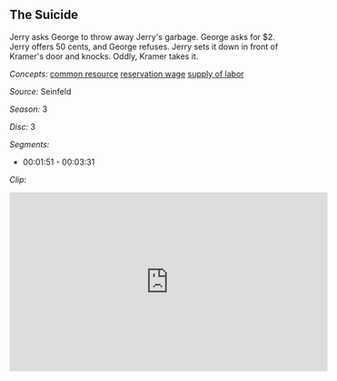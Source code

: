 ## The Suicide

Jerry asks George to throw away Jerry's garbage.  George asks for $2.  Jerry offers 50 cents, and George refuses.  Jerry sets it down in front of Kramer's door and knocks.  Oddly, Kramer takes it.  

*Concepts:*
[common resource](/concept/common-resource/)
[reservation wage](/concept/reservation-wage/)
[supply of labor](/concept/supply-of-labor/)

*Source:* Seinfeld

*Season:* 3

*Disc:* 3

*Segments:*

 * 00:01:51 - 00:03:31

*Clip:*

<iframe width="560" height="315" src="https://criticalcommons.org/embed?m=j2TqvLxTa" frameborder="0" allowfullscreen></iframe>
